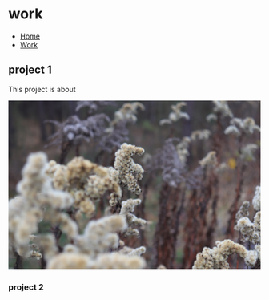 # work

- [Home](index.md)
- [Work](index.md)

## project 1

This project is about

![Sample image for project 1](/Grithub-images/IMG_0298.JPG)

### project 2
